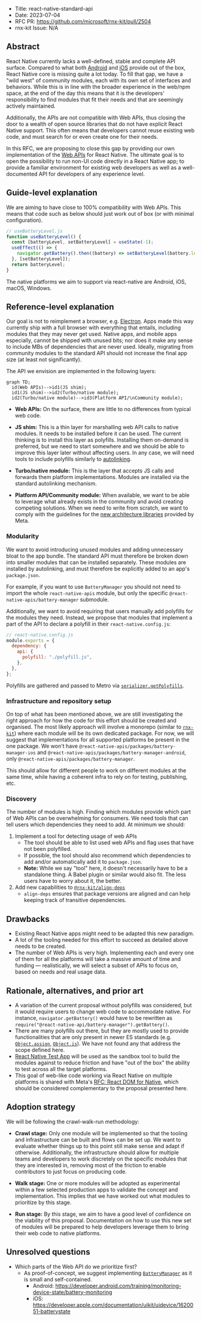 - Title: react-native-standard-api
- Date: 2023-07-04
- RFC PR: https://github.com/microsoft/rnx-kit/pull/2504
- rnx-kit Issue: N/A

## Abstract

React Native currently lacks a well-defined, stable and complete API surface.
Compared to what both [Android](https://developer.android.com/reference) and
[iOS](https://developer.apple.com/documentation/technologies) provide out of the
box, React Native core is missing quite a lot today. To fill that gap, we have a
"wild west" of community modules, each with its own set of interfaces and
behaviors. While this is in line with the broader experience in the web/npm
space, at the end of the day this means that it is the developers'
responsibility to find modules that fit their needs and that are seemingly
actively maintained.

Additionally, the APIs are not compatible with Web APIs, thus closing the door
to a wealth of open source libraries that do not have explicit React Native
support. This often means that developers cannot reuse existing web code, and
must search for or even create one for their needs.

In this RFC, we are proposing to close this gap by providing our own
implementation of the
[Web APIs](https://developer.mozilla.org/en-US/docs/Web/API) for React Native.
The ultimate goal is to open the possibility to run non-UI code directly in a
React Native app; to provide a familiar environment for existing web developers
as well as a well-documented API for developers of any experience level.

## Guide-level explanation

We are aiming to have close to 100% compatibility with Web APIs. This means that
code such as below should just work out of box (or with minimal configuration).

```js
// useBatteryLevel.js
function useBatteryLevel() {
  const [batteryLevel, setBatteryLevel] = useState(-1);
  useEffect(() => {
    navigator.getBattery().then((battery) => setBatteryLevel(battery.level));
  }, [setBatteryLevel]);
  return batteryLevel;
}
```

The native platforms we aim to support via react-native are Android, iOS, macOS,
Windows.

## Reference-level explanation

Our goal is not to reimplement a browser, e.g.
[Electron](https://www.electronjs.org/). Apps made this way currently ship with
a full browser with everything that entails, including modules that they may
never get used. Native apps, and mobile apps especially, cannot be shipped with
unused bits; nor does it make any sense to include MBs of dependencies that are
never used. Ideally, migrating from community modules to the standard API should
not increase the final app size (at least not significantly).

The API we envision are implemented in the following layers:

```mermaid
graph TD;
  id(Web APIs)-->id1(JS shim);
  id1(JS shim)-->id2(Turbo/native module);
  id2(Turbo/native module)-->id3(Platform API/\nCommunity module);
```

- **Web APIs:** On the surface, there are little to no differences from typical
  web code.

- **JS shim:** This is a thin layer for marshalling web API calls to native
  modules. It needs to be installed before it can be used. The current thinking
  is to install this layer as polyfills. Installing them on-demand is preferred,
  but we need to start somewhere and we should be able to improve this layer
  later without affecting users. In any case, we will need tools to include
  polyfills similarly to [autolinking][].

- **Turbo/native module:** This is the layer that accepts JS calls and forwards
  them platform implementations. Modules are installed via the standard
  autolinking mechanism.

- **Platform API/Community module:** When available, we want to be able to
  leverage what already exists in the community and avoid creating competing
  solutions. When we need to write from scratch, we want to comply with the
  guidelines for the
  [new architecture libraries](https://github.com/reactwg/react-native-new-architecture/discussions/categories/libraries)
  provided by Meta.

### Modularity

We want to avoid introducing unused modules and adding unnecessary bloat to the
app bundle. The standard API must therefore be broken down into smaller modules
that can be installed separately. These modules are installed by autolinking,
and must therefore be explicitly added to an app's `package.json`.

For example, if you want to use `BatteryManager` you should not need to import
the whole `react-native-apis` module, but only the specific
`@react-native-apis/battery-manager` submodule.

Additionally, we want to avoid requiring that users manually add polyfills for
the modules they need. Instead, we propose that modules that implement a part of
the API to declare a polyfill in their `react-native.config.js`:

```js
// react-native.config.js
module.exports = {
  dependency: {
    api: {
      polyfill: "./polyfill.js",
    },
  },
};
```

Polyfills are gathered and passed to Metro via [`serializer.getPolyfills`][].

### Infrastructure and repository setup

On top of what has been mentioned above, we are still investigating the right
approach for how the code for this effort should be created and organised. The
most likely approach will involve a monorepo (similar to
[`rnx-kit`](https://github.com/microsoft/rnx-kit)) where each module will be its
own dedicated package. For now, we will suggest that implementations for all
supported platforms be present in the one package. We won't have
`@react-native-apis/packages/battery-manager-ios` and
`@react-native-apis/packages/battery-manager-android`, only
`@react-native-apis/packages/battery-manager`.

This should allow for different people to work on different modules at the same
time, while having a coherent infra to rely on for testing, publishing, etc.

### Discovery

The number of modules is high. Finding which modules provide which part of Web
APIs can be overwhelming for consumers. We need tools that can tell users which
dependencies they need to add. At minimum we should:

1. Implement a tool for detecting usage of web APIs
   - The tool should be able to list used web APIs and flag uses that have not
     been polyfilled.
   - If possible, the tool should also recommend which dependencies to add
     and/or automatically add it to `package.json`.
   - **Note:** While we say "tool" here, it doesn't necessarily have to be a
     standalone thing. A Babel plugin or similar would also fit. The less users
     have to worry about it, the better.
2. Add new capabilities to [`@rnx-kit/align-deps`][]
   - `align-deps` ensures that package versions are aligned and can help keeping
     track of transitive dependencies.

## Drawbacks

- Existing React Native apps might need to be adapted this new paradigm.
- A lot of the tooling needed for this effort to succeed as detailed above needs
  to be created.
- The number of Web APIs is very high. Implementing each and every one of them
  for all the platforms will take a massive amount of time and funding —
  realistically, we will select a subset of APIs to focus on, based on needs and
  real usage data.

## Rationale, alternatives, and prior art

- A variation of the current proposal without polyfills was considered, but it
  would require users to change web code to accommodate native. For instance,
  `navigator.getBattery()` would have to be rewritten as
  `require("@react-native-api/battery-manager").getBattery()`.
- There are many polyfills out there, but they are mostly used to provide
  functionalities that are only present in newer ES standards (e.g.
  [`Object.assign`][], [`Object.is`][]). We have not found any that address the
  scope defined here.
- [React Native Test App](https://github.com/microsoft/react-native-test-app)
  will be used as the sandbox tool to build the modules against to reduce
  friction and have "out of the box" the ability to test across all the target
  platforms.
- This goal of web-like code working via React Native on multiple platforms is
  shared with Meta's
  [RFC: React DOM for Native](https://github.com/react-native-community/discussions-and-proposals/pull/496),
  which should be considered complementary to the proposal presented here.

## Adoption strategy

We will be following the crawl-walk-run methodology:

- **Crawl stage:** Only one module will be implemented so that the tooling and
  infrastructure can be built and flows can be set up. We want to evaluate
  whether things up to this point still make sense and adapt if otherwise.
  Additionally, the infrastructure should allow for multiple teams and
  developers to work discretely on the specific modules that they are interested
  in, removing most of the friction to enable contributors to just focus on
  producing code.

- **Walk stage:** One or more modules will be adopted as experimental within a
  few selected production apps to validate the concept and implementation. This
  implies that we have worked out what modules to prioritize by this stage.

- **Run stage:** By this stage, we aim to have a good level of confidence on the
  viability of this proposal. Documentation on how to use this new set of
  modules will be prepared to help developers leverage them to bring their web
  code to native platforms.

## Unresolved questions

- Which parts of the Web API do we prioritize first?
  - As proof-of-concept, we suggest implementing
    [`BatteryManager`](https://developer.mozilla.org/en-US/docs/Web/API/BatteryManager)
    as it is small and self-contained.
    - Android:
      https://developer.android.com/training/monitoring-device-state/battery-monitoring
    - iOS:
      https://developer.apple.com/documentation/uikit/uidevice/1620051-batterystate

<!-- References -->

[`@rnx-kit/align-deps`]:
  https://github.com/microsoft/rnx-kit/tree/main/packages/align-deps#readme
[`Object.assign`]: https://github.com/ljharb/object.assign/blob/main/polyfill.js
[`Object.is`]: https://github.com/es-shims/object-is/blob/main/polyfill.js
[`serializer.getPolyfills`]:
  https://github.com/facebook/react-native/blob/0.72-stable/packages/metro-config/index.js#L49
[autolinking]:
  https://github.com/react-native-community/cli/blob/main/docs/autolinking.md
